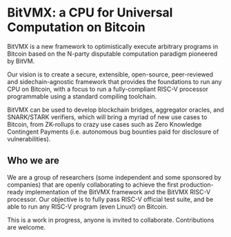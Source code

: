 # BitVMX: a CPU for Universal Computation on Bitcoin

BitVMX is a new framework to optimistically execute arbitrary programs in Bitcoin based on the N-party disputable computation paradigm pioneered by BitVM. 

Our vision is to create a secure, extensible, open-source, peer-reviewed and sidechain-agnostic framework that provides the foundations to run any CPU on Bitcoin, with a focus to run a fully-compliant RISC-V processor programmable using a standard compiling toolchain.

BitVMX can be used to develop blockchain bridges, aggregator oracles, and SNARK/STARK verifiers, which will bring a myriad of new use cases to Bitcoin, from ZK-rollups to crazy use cases such as Zero Knowledge Contingent Payments (i.e. autonomous bug bounties paid for disclosure of vulnerabilities).

## Who we are

We are a group of researchers (some independent and some sponsored by companies) that are openly collaborating to achieve the first production-ready implementation of the BitVMX framework and the BitVMX RISC-V processor.
Our objective is to fully pass RISC-V official test suite, and be able to run any RISC-V program (even Linux!) on Bitcoin.

This is a work in progress, anyone is invited to collaborate. Contributions are welcome.
